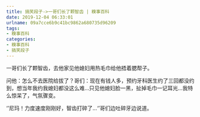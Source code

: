 ```yaml
---
title: 搞笑段子->一哥们长了颗智齿 | 糗事百科
date: 2019-12-04 06:33:01
urlname: 09a7cce6b9c41bc9862a680735d96209
tags: 
- 糗事百科
categories:
- 糗事百科
- 搞笑段子
---
```

一哥们长了颗智齿，去他家见他媳妇用热毛巾给他捂着腮帮子。

问他：怎么不去医院给拔了？哥们：现在有钱人多，预约牙科医生约了三回都没约到，想当年我约我媳妇都没这么难…只见他媳妇脸一黑，扯掉毛巾一记耳光…我特么惊呆了，气氛骤变。

‘’尼玛！力度速度刚刚好，智齿打碎了…‘’哥们边吐碎牙边说道。


